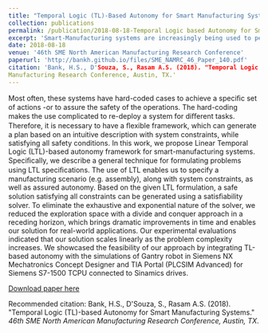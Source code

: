 ```yaml
---
title: "Temporal Logic (TL)-Based Autonomy for Smart Manufacturing Systems"
collection: publications
permalink: /publication/2018-08-18-Temporal Logic based Autonomy for Smart Manufacturing Systems-number-4
excerpt: 'Smart-Manufacturing systems are increasingly being used to perform complex tasks on the factory ﬂoor.'
date: 2018-08-18
venue: '46th SME North American Manufacturing Research Conference'
paperurl: 'http://bankh.github.io/files/SME_NAMRC_46_Paper_140.pdf'
citation: 'Bank, H.S., D'Souza, S., Rasam A.S. (2018). "Temporal Logic (TL)-based Autonomy for Smart Manufacturing Systems." <i>46th SME North American
Manufacturing Research Conference, Austin, TX.'
---
```

Most often, these systems have hard-coded cases to achieve a speciﬁc set of actions -or to assure the safety of the operations. The hard-coding makes the use complicated to re-deploy a system for diﬀerent tasks. Therefore, it is necessary to have a ﬂexible framework, which can generate a plan based on an intuitive description with system constraints, while satisfying all safety conditions. In this work, we propose Linear Temporal Logic (LTL)-based autonomy framework for smart-manufacturing systems. Speciﬁcally, we describe a general technique for formulating problems using LTL speciﬁcations. The use of LTL enables us to specify a manufacturing scenario (e.g. assembly), along with system constraints, as well as assured autonomy. Based on the given LTL formulation, a safe solution satisfying all constraints can be generated using a satisﬁability solver. To eliminate the exhaustive and exponential nature of the solver, we reduced the exploration space with a divide and conquer approach in a receding horizon, which brings dramatic improvements in time and enables our solution for real-world applications. Our experimental evaluations indicated that our solution scales linearly as the problem complexity increases. We showcased the feasibility of our approach by integrating TL-based autonomy with the simulations of Gantry robot in Siemens NX Mechatronics Concept Designer and TIA Portal (PLCSIM Advanced) for Siemens S7-1500 TCPU connected to Sinamics drives.

[Download paper here](http://bankh.github.io/files/SME_NAMRC_46_Paper_140.pdf)

Recommended citation: Bank, H.S., D'Souza, S., Rasam A.S. (2018). "Temporal Logic (TL)-based Autonomy for Smart Manufacturing Systems." <i>46th SME North American
Manufacturing Research Conference, Austin, TX</i>. 